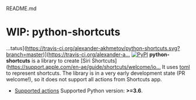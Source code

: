 
README.md
# WIP: python-shortcuts
…tatus](https://travis-ci.org/alexander-akhmetov/python-shortcuts.svg?branch=master)](https://travis-ci.org/alexander-a…
[![PyPI](https://img.shields.io/pypi/v/shortcuts.svg)](https://pypi.python.org/pypi/shortcuts)
**python-shortcuts** is a library to create [Siri Shortcuts](https://support.apple.com/en-ae/guide/shortcuts/welcome/io…
It uses [toml](https://github.com/toml-lang/toml) to represent shortcuts.
The library is in a very early development state (PR welcome!), so it does not support all actions from Shortcuts app.
* [Supported actions](docs/actions.md)
Supported Python version: **>=3.6**.
